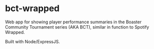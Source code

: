 # bct-wrapped
Web app for showing player performance summaries in the Boaster Community Tournament series (AKA BCT), similar in function to Spotify Wrapped.

Built with Node/ExpressJS.
